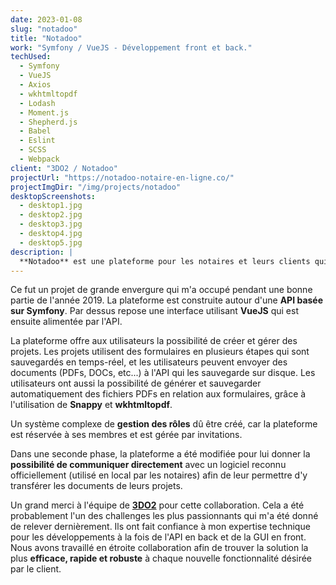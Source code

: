 ```yaml
---
date: 2023-01-08
slug: "notadoo"
title: "Notadoo"
work: "Symfony / VueJS - Développement front et back."
techUsed:
  - Symfony
  - VueJS
  - Axios
  - wkhtmltopdf
  - Lodash
  - Moment.js
  - Shepherd.js
  - Babel
  - Eslint
  - SCSS
  - Webpack
client: "3DO2 / Notadoo"
projectUrl: "https://notadoo-notaire-en-ligne.co/"
projectImgDir: "/img/projects/notadoo"
desktopScreenshots:
  - desktop1.jpg
  - desktop2.jpg
  - desktop3.jpg
  - desktop4.jpg
  - desktop5.jpg
description: |
  **Notadoo** est une plateforme pour les notaires et leurs clients qui leur permet de numériser leur process de travail.
---
```


Ce fut un projet de grande envergure qui m'a occupé pendant une bonne partie de l'année 2019. La plateforme est construite autour d'une **API basée sur Symfony**. Par dessus repose une interface utilisant **VueJS** qui est ensuite alimentée par l'API.

La plateforme offre aux utilisateurs la possibilité de créer et gérer des projets. Les projets utilisent des formulaires en plusieurs étapes qui sont sauvegardés en temps-réel, et les utilisateurs peuvent envoyer des documents (PDFs, DOCs, etc...) à l'API qui les sauvegarde sur disque. Les utilisateurs ont aussi la possibilité de générer et sauvegarder automatiquement des fichiers PDFs en relation aux formulaires, grâce à l'utilisation de **Snappy** et **wkhtmltopdf**.

Un système complexe de **gestion des rôles** dû être créé, car la plateforme est réservée à ses membres et est gérée par invitations.

Dans une seconde phase, la plateforme a été modifiée pour lui donner la **possibilité de communiquer directement** avec un logiciel reconnu officiellement (utilisé en local par les notaires) afin de leur permettre d'y transférer les documents de leurs projets.

Un grand merci à l'équipe de **[3DO2](https://www.3do2.fr/)** pour cette collaboration. Cela a été probablement l'un des challenges les plus passionnants qui m'a été donné de relever dernièrement. Ils ont fait confiance à mon expertise technique pour les développements à la fois de l'API en back et de la GUI en front. Nous avons travaillé en étroite collaboration afin de trouver la solution la plus **efficace, rapide et robuste** à chaque nouvelle fonctionnalité désirée par le client.

